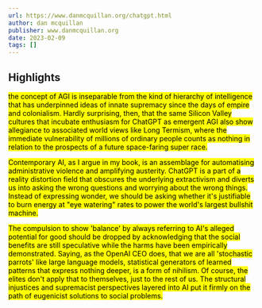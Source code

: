 ```yaml
---
url: https://www.danmcquillan.org/chatgpt.html
author: dan mcquillan
publisher: www.danmcquillan.org
date: 2023-02-09
tags: []
---
```


## Highlights
<mark>the concept of AGI is inseparable from the kind of hierarchy of intelligence that has underpinned ideas of innate supremacy since the days of empire and colonialism. Hardly surprising, then, that the same Silicon Valley cultures that incubate enthusiasm for ChatGPT as emergent AGI also show allegiance to associated world views like Long Termism, where the immediate vulnerability of millions of ordinary people counts as nothing in relation to the prospects of a future space-faring super race.</mark>

<mark>Contemporary AI, as I argue in my book, is an assemblage for automatising administrative violence and amplifying austerity. ChatGPT is a part of a reality distortion field that obscures the underlying extractivism and diverts us into asking the wrong questions and worrying about the wrong things. Instead of expressing wonder, we should be asking whether it's justifiable to burn energy at "eye watering" rates to power the world's largest bullshit machine.</mark>

<mark>The compulsion to show 'balance' by always referring to AI's alleged potential for good should be dropped by acknowledging that the social benefits are still speculative while the harms have been empirically demonstrated. Saying, as the OpenAI CEO does, that we are all 'stochastic parrots' like large language models, statistical generators of learned patterns that express nothing deeper, is a form of nihilism. Of course, the elites don't apply that to themselves, just to the rest of us. The structural injustices and supremacist perspectives layered into AI put it firmly on the path of eugenicist solutions to social problems.</mark>

